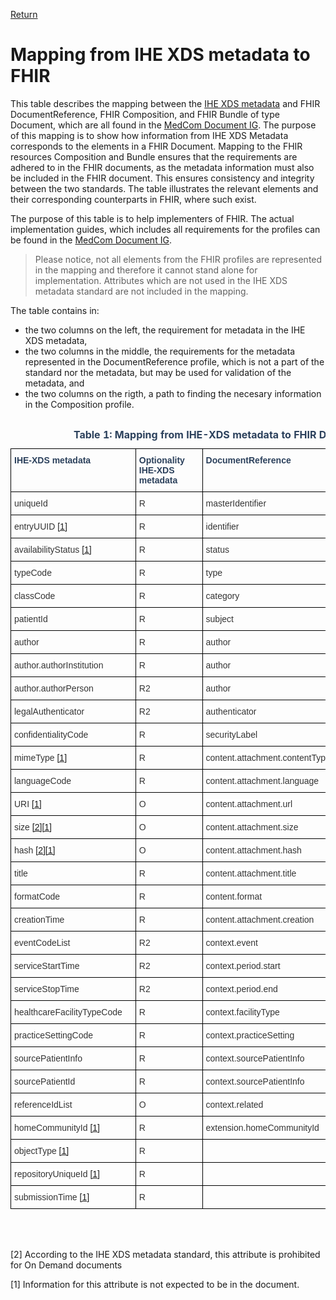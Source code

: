 [Return](../../index.md)
# Mapping from IHE XDS metadata to FHIR

This table describes the mapping between the <a href="https://svn.medcom.dk/svn/releases/Standarder/IHE/DK_profil_metadata/" target="_blank">IHE XDS metadata</a> and FHIR DocumentReference, FHIR Composition, and FHIR Bundle of type Document, which are all found in the <a href="https://build.fhir.org/ig/medcomdk/dk-medcom-document/profiles.html" target="_blank">MedCom Document IG</a>. 
The purpose of this mapping is to show how information from IHE XDS Metadata corresponds to the elements in a FHIR Document. 
Mapping to the FHIR resources Composition and Bundle ensures that the requirements are adhered to in the FHIR documents, as the metadata information must also be included in the FHIR document. This ensures consistency and integrity between the two standards. The table illustrates the relevant elements and their corresponding counterparts in FHIR, where such exist.

The purpose of this table is to help implementers of FHIR. The actual implementation guides, which includes all requirements for the profiles can be found in the <a href="https://build.fhir.org/ig/medcomdk/dk-medcom-document/profiles.html" target="_blank">MedCom Document IG</a>.

> Please notice, not all elements from the FHIR profiles are represented in the mapping and therefore it cannot stand alone for implementation. Attributes which are not used in the IHE XDS metadata standard are not included in the mapping.

The table contains in: 
* the two columns on the left, the requirement for metadata in the IHE XDS metadata, 
* the two columns in the middle, the requirements for the metadata represented in the DocumentReference profile, which is not a part of the standard nor the metadata, but may be used for validation of the metadata, and
* the two columns on the rigth, a path to finding the necesary information in the Composition profile.


<style type="text/css">
.tg  {border-collapse:collapse;border-spacing:0; width:50%;}
.tg td{border-color:black;border-style:solid;border-width:1px;font-family:Arial, sans-serif;font-size:14px;
  overflow:hidden;padding:10px 5px;word-break:normal;}
.tg th{border-color:black;border-style:solid;border-width:1px;font-family:Arial, sans-serif;font-size:14px;
  font-weight:normal;overflow:hidden;padding:10px 5px;word-break:normal;}
.tg .tg-ippy{border-color:#000000;color:#2c415c;text-align:left;vertical-align:top}
.tg .tg-ztr9{border-color:#000000;color:#2c415c;font-weight:bold;text-align:left;vertical-align:top}
.tg .tg-1ady{background-color:#9dbad7;border-color:#000000;color:#333333;text-align:left;vertical-align:top}
.tg .tg-on52{border-color:#000000;color:#333333;text-align:left;vertical-align:top}
</style>
<div style="overflow-x:auto;">
<table class="tg" style="undefined;table-layout: fixed; width: 942px" id="Tab1">
<caption style="color:#2c415c;font-weight:bold">Table 1: Mapping from IHE-XDS metadata to FHIR DocumentReference, and FHIR Composition.</caption>
<colgroup>
<col style="width: 230.88889px">
<col style="width: 150.88889px">
<col style="width: 250.88889px">
<col style="width: 150.88889px">
<col style="width: 150.88889px">
<col style="width: 200.88889px">
</colgroup>
<thead>
  <tr>
    <th class="tg-ippy"><span style="font-weight:bold">IHE-XDS metadata</span></th>
    <th class="tg-ippy"><span style="font-weight:bold">Optionality<br/>IHE-XDS metadata</span></th>
    <th class="tg-ippy"><span style="font-weight:bold">DocumentReference</span></th>
    <th class="tg-ztr9">Optionality<br/>DocumentReference</th>
    <th class="tg-ippy"><span style="font-weight:bold">Composition</span></th>
    <th class="tg-ztr9">Optionality<br/>Composition</th>
  </tr>
</thead>
<tbody>
  <tr>
<td class="tg-on52"><span style="background-color:#FFF">uniqueId</span></td>
<td class="tg-on52"><span style="background-color:#FFF">R</span></td>
<td class="tg-on52"><span style="background-color:#FFF">masterIdentifier</span></td>
<td class="tg-on52">1..1</td>
<th class="tg-ippy"><span style="font-weight:bold"></span>identifier</th>
<td class="tg-on52">1..1</td>
</tr>
<tr>
<td class="tg-on52"><span style="background-color:#FFF">entryUUID <a href="#section1">[1]</a> </span></td>
<td class="tg-on52"><span style="background-color:#FFF">R</span></td>
<td class="tg-on52"><span style="background-color:#FFF">identifier</span></td>
<td class="tg-on52">1..1</td>
<th class="tg-ippy"><span style="font-weight:bold"></span></th>
<td class="tg-on52"></td>
</tr>
<tr>
<td class="tg-on52"><span style="background-color:#FFF">availabilityStatus <a href="#section1">[1]</a> </span></td>
<td class="tg-on52"><span style="background-color:#FFF">R</span></td>
<td class="tg-on52"><span style="background-color:#FFF">status</span></td>
<td class="tg-on52">1..1</td>
<th class="tg-ippy"><span style="font-weight:bold"></span></th>
<td class="tg-on52"></td>
</tr>
<tr>
<td class="tg-on52"><span style="background-color:#FFF">typeCode</span></td>
<td class="tg-on52"><span style="background-color:#FFF">R</span></td>
<td class="tg-on52"><span style="background-color:#FFF">type</span></td>
<td class="tg-on52">1..1</td>
<th class="tg-ippy"><span style="font-weight:bold"></span>type</th>
<td class="tg-on52">1..1</td>
</tr>
<tr>
<td class="tg-on52"><span style="background-color:#FFF">classCode</span></td>
<td class="tg-on52"><span style="background-color:#FFF">R</span></td>
<td class="tg-on52"><span style="background-color:#FFF">category</span></td>
<td class="tg-on52">1..1</td>
<th class="tg-ippy"><span style="font-weight:bold"></span>category</th>
<td class="tg-on52">1..1</td>
</tr>
<tr>
<td class="tg-on52"><span style="background-color:#FFF">patientId</span></td>
<td class="tg-on52"><span style="background-color:#FFF">R</span></td>
<td class="tg-on52"><span style="background-color:#FFF">subject</span></td>
<td class="tg-on52">1..1</td>
<th class="tg-ippy"><span style="font-weight:bold"></span>subject</th>
<td class="tg-on52">1..1</td>
</tr>
<tr>
<td class="tg-on52"><span style="background-color:#FFF">author</span></td>
<td class="tg-on52"><span style="background-color:#FFF">R</span></td>
<td class="tg-on52"><span style="background-color:#FFF">author</span></td>
<td class="tg-on52">1..2</td>
<th class="tg-ippy"><span style="font-weight:bold"></span>author</th>
<td class="tg-on52">1..2</td>
</tr>
<tr>
<td class="tg-on52"><span style="background-color:#FFF">author.authorInstitution</span></td>
<td class="tg-on52"><span style="background-color:#FFF">R</span></td>
<td class="tg-on52"><span style="background-color:#FFF">author</span></td>
<td class="tg-on52">1..1</td>
<th class="tg-ippy"><span style="font-weight:bold"></span>author</th>
<td class="tg-on52">1..1</td>
</tr>
<tr>
<td class="tg-on52"><span style="background-color:#FFF">author.authorPerson</span></td>
<td class="tg-on52"><span style="background-color:#FFF">R2</span></td>
<td class="tg-on52"><span style="background-color:#FFF">author</span></td>
<td class="tg-on52">0..1</td>
<th class="tg-ippy"><span style="font-weight:bold"></span>author</th>
<td class="tg-on52">0..1</td>
</tr>
<tr>
<td class="tg-on52"><span style="background-color:#FFF">legalAuthenticator</span></td>
<td class="tg-on52"><span style="background-color:#FFF">R2</span></td>
<td class="tg-on52"><span style="background-color:#FFF">authenticator</span></td>
<td class="tg-on52">0..1</td>
<th class="tg-ippy"><span style="font-weight:bold"></span>attester</th>
<td class="tg-on52">0..1</td>
</tr>
<tr>
<td class="tg-on52"><span style="background-color:#FFF">confidentialityCode</span></td>
<td class="tg-on52"><span style="background-color:#FFF">R</span></td>
<td class="tg-on52"><span style="background-color:#FFF">securityLabel</span></td>
<td class="tg-on52">1..1</td>
<th class="tg-ippy"><span style="font-weight:bold"></span>confidentiality</th>
<td class="tg-on52">1..1</td>
</tr>
<tr>
<td class="tg-on52"><span style="background-color:#FFF">mimeType <a href="#section1">[1]</a> </span></td>
<td class="tg-on52"><span style="background-color:#FFF">R</span></td>
<td class="tg-on52"><span style="background-color:#FFF">content.attachment.contentType</span></td>
<td class="tg-on52">1..1</td>
<th class="tg-ippy"><span style="font-weight:bold"></span></th>
<td class="tg-on52"></td>
</tr>
<tr>
<td class="tg-on52"><span style="background-color:#FFF">languageCode</span></td>
<td class="tg-on52"><span style="background-color:#FFF">R</span></td>
<td class="tg-on52"><span style="background-color:#FFF">content.attachment.language</span></td>
<td class="tg-on52">1..1</td>
<th class="tg-ippy"><span style="font-weight:bold"></span>language</th>
<td class="tg-on52">1..1</td>
</tr>
<tr>
<td class="tg-on52"><span style="background-color:#FFF">URI <a href="#section1">[1]</a> </span></td>
<td class="tg-on52"><span style="background-color:#FFF">O</span></td>
<td class="tg-on52"><span style="background-color:#FFF">content.attachment.url</span></td>
<td class="tg-on52">0..1</td>
<th class="tg-ippy"><span style="font-weight:bold"></span></th>
<td class="tg-on52"></td>
</tr>
<tr>
<td class="tg-on52"><span style="background-color:#FFF">size <a href="#section2">[2]</a><a href="#section1">[1]</a> </span></td>
<td class="tg-on52"><span style="background-color:#FFF">O</span></td>
<td class="tg-on52"><span style="background-color:#FFF">content.attachment.size</span></td>
<td class="tg-on52">0..1</td>
<th class="tg-ippy"><span style="font-weight:bold"></span></th>
<td class="tg-on52"></td>
</tr>
<tr>
<td class="tg-on52"><span style="background-color:#FFF">hash <a href="#section2">[2]</a><a href="#section1">[1]</a> </span></td>
<td class="tg-on52"><span style="background-color:#FFF">O</span></td>
<td class="tg-on52"><span style="background-color:#FFF">content.attachment.hash</span></td>
<td class="tg-on52">0..1</td>
<th class="tg-ippy"><span style="font-weight:bold"></span></th>
<td class="tg-on52"></td>
</tr>
<tr>
<td class="tg-on52"><span style="background-color:#FFF">title</span></td>
<td class="tg-on52"><span style="background-color:#FFF">R</span></td>
<td class="tg-on52"><span style="background-color:#FFF">content.attachment.title</span></td>
<td class="tg-on52">1..1</td>
<th class="tg-ippy"><span style="font-weight:bold"></span>title</th>
<td class="tg-on52">1..1</td>
</tr>
<tr>
<td class="tg-on52"><span style="background-color:#FFF">formatCode</span></td>
<td class="tg-on52"><span style="background-color:#FFF">R</span></td>
<td class="tg-on52"><span style="background-color:#FFF">content.format</span></td>
<td class="tg-on52">1..1</td>
<th class="tg-ippy"><span style="font-weight:bold"></span>meta.profile</th>
<td class="tg-on52">1..1</td>
</tr>
<tr>
<td class="tg-on52"><span style="background-color:#FFF">creationTime</span></td>
<td class="tg-on52"><span style="background-color:#FFF">R</span></td>
<td class="tg-on52"><span style="background-color:#FFF">content.attachment.creation</span></td>
<td class="tg-on52">1..1</td>
<th class="tg-ippy"><span style="font-weight:bold"></span>date</th>
<td class="tg-on52">1..1</td>
</tr>
<tr>
<td class="tg-on52"><span style="background-color:#FFF">eventCodeList</span></td>
<td class="tg-on52"><span style="background-color:#FFF">R2</span></td>
<td class="tg-on52"><span style="background-color:#FFF">context.event</span></td>
<td class="tg-on52">0..1</td>
<th class="tg-ippy"><span style="font-weight:bold"></span>event.code</th>
<td class="tg-on52">0..1</td>
</tr>
<tr>
<td class="tg-on52"><span style="background-color:#FFF">serviceStartTime</span></td>
<td class="tg-on52"><span style="background-color:#FFF">R2</span></td>
<td class="tg-on52"><span style="background-color:#FFF">context.period.start</span></td>
<td class="tg-on52">0..1</td>
<th class="tg-ippy"><span style="font-weight:bold"></span>event.period.start</th>
<td class="tg-on52">0..1</td>
</tr>
<tr>
<td class="tg-on52"><span style="background-color:#FFF">serviceStopTime</span></td>
<td class="tg-on52"><span style="background-color:#FFF">R2</span></td>
<td class="tg-on52"><span style="background-color:#FFF">context.period.end</span></td>
<td class="tg-on52">0..1</td>
<th class="tg-ippy"><span style="font-weight:bold"></span>event.period.end</th>
<td class="tg-on52">0..1</td>
</tr>
<tr>
<td class="tg-on52"><span style="background-color:#FFF">healthcareFacilityTypeCode</span></td>
<td class="tg-on52"><span style="background-color:#FFF">R</span></td>
<td class="tg-on52"><span style="background-color:#FFF">context.facilityType</span></td>
<td class="tg-on52">1..1</td>
<th class="tg-ippy"><span style="font-weight:bold"></span></th>
<td class="tg-on52"></td>
</tr>
<tr>
<td class="tg-on52"><span style="background-color:#FFF">practiceSettingCode</span></td>
<td class="tg-on52"><span style="background-color:#FFF">R</span></td>
<td class="tg-on52"><span style="background-color:#FFF">context.practiceSetting</span></td>
<td class="tg-on52">1..1</td>
<th class="tg-ippy"><span style="font-weight:bold"></span></th>
<td class="tg-on52"></td>
</tr>
<tr>
<td class="tg-on52"><span style="background-color:#FFF">sourcePatientInfo</span></td>
<td class="tg-on52"><span style="background-color:#FFF">R</span></td>
<td class="tg-on52"><span style="background-color:#FFF">context.sourcePatientInfo</span></td>
<td class="tg-on52">1..1</td>
<th class="tg-ippy"><span style="font-weight:bold"></span>subject</th>
<td class="tg-on52">1..1</td>
</tr>
<tr>
<td class="tg-on52"><span style="background-color:#FFF">sourcePatientId</span></td>
<td class="tg-on52"><span style="background-color:#FFF">R</span></td>
<td class="tg-on52"><span style="background-color:#FFF">context.sourcePatientInfo</span></td>
<td class="tg-on52">1..1</td>
<th class="tg-ippy"><span style="font-weight:bold"></span>subject</th>
<td class="tg-on52">1..1</td>
</tr>
<tr>
<td class="tg-on52"><span style="background-color:#FFF">referenceIdList</span></td>
<td class="tg-on52"><span style="background-color:#FFF">O</span></td>
<td class="tg-on52"><span style="background-color:#FFF">context.related</span></td>
<td class="tg-on52">0..*</td>
<th class="tg-ippy"><span style="font-weight:bold"></span>event.detail</th>
<td class="tg-on52">0..*</td>
</tr>
<tr>
<td class="tg-on52"><span style="background-color:#FFF">homeCommunityId <a href="#section1">[1]</a> </span></td>
<td class="tg-on52"><span style="background-color:#FFF">R</span></td>
<td class="tg-on52"><span style="background-color:#FFF">extension.homeCommunityId</span></td>
<td class="tg-on52">1..1</td>
<th class="tg-ippy"><span style="font-weight:bold"></span></th>
<td class="tg-on52"></td>
</tr>
<tr>
<td class="tg-on52"><span style="background-color:#FFF">objectType <a href="#section1">[1]</a> </span></td>
<td class="tg-on52"><span style="background-color:#FFF">R</span></td>
<td class="tg-on52"><span style="background-color:#FFF"></span></td>
<td class="tg-on52"></td>
<th class="tg-ippy"><span style="font-weight:bold"></span></th>
<td class="tg-on52"></td>
</tr>
<tr>
<td class="tg-on52"><span style="background-color:#FFF">repositoryUniqueId <a href="#section1">[1]</a> </span></td>
<td class="tg-on52"><span style="background-color:#FFF">R</span></td>
<td class="tg-on52"><span style="background-color:#FFF"></span></td>
<td class="tg-on52"></td>
<th class="tg-ippy"><span style="font-weight:bold"></span></th>
<td class="tg-on52"></td>
</tr>
<tr>
<td class="tg-on52"><span style="background-color:#FFF">submissionTime <a href="#section1">[1]</a> </span></td>
<td class="tg-on52"><span style="background-color:#FFF">R</span></td>
<td class="tg-on52"><span style="background-color:#FFF"></span></td>
<td class="tg-on52"></td>
<th class="tg-ippy"><span style="font-weight:bold"></span></th>
<td class="tg-on52"></td>
</tr>
</tbody>
</table>
</div>
<br><br>

<p id="section2">[2] According to the IHE XDS metadata standard, this attribute is prohibited for On Demand documents</p>
<p id="section1">[1] Information for this attribute is not expected to be in the document.</p>